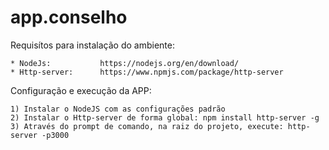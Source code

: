 # app.conselho

Requisítos para instalação do ambiente:

    * NodeJs:           https://nodejs.org/en/download/
    * Http-server:      https://www.npmjs.com/package/http-server

Configuração e execução da APP:

    1) Instalar o NodeJS com as configurações padrão
    2) Instalar o Http-server de forma global: npm install http-server -g
    3) Através do prompt de comando, na raiz do projeto, execute: http-server -p3000